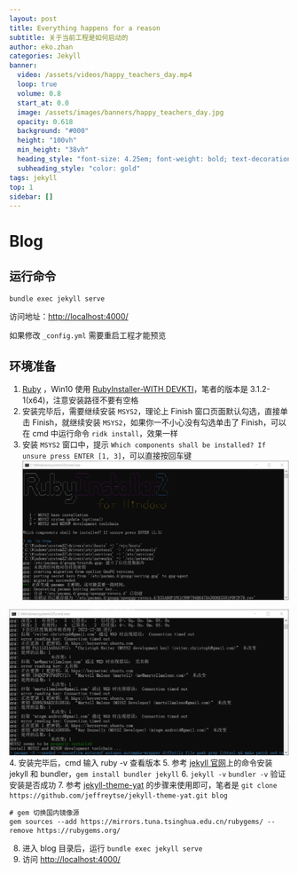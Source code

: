 ```yaml
---
layout: post
title: Everything happens for a reason
subtitle: 关于当前工程是如何启动的
author: eko.zhan
categories: Jekyll
banner:
  video: /assets/videos/happy_teachers_day.mp4
  loop: true
  volume: 0.8
  start_at: 0.0
  image: /assets/images/banners/happy_teachers_day.jpg
  opacity: 0.618
  background: "#000"
  height: "100vh"
  min_height: "38vh"
  heading_style: "font-size: 4.25em; font-weight: bold; text-decoration: underline"
  subheading_style: "color: gold"
tags: jekyll
top: 1
sidebar: []
---
```

# Blog

## 运行命令

`bundle exec jekyll serve`

访问地址：[http://localhost:4000/](http://localhost:4000/)

如果修改 `_config.yml` 需要重启工程才能预览

## 环境准备

1. [Ruby](https://github.com/ruby/ruby) ，Win10 使用 [RubyInstaller-WITH DEVKTI](https://rubyinstaller.org/downloads/)，笔者的版本是 3.1.2-1(x64)，注意安装路径不要有空格
2. 安装完毕后，需要继续安装 `MSYS2`，理论上 Finish 窗口页面默认勾选，直接单击 Finish，就继续安装 `MSYS2`，如果你一不小心没有勾选单击了 Finish，可以在 cmd 中运行命令 `ridk install`，效果一样
3. 安装 `MSYS2` 窗口中，提示 `Which components shall be installed? If unsure press ENTER [1, 3]`，可以直接按回车键
   ![](/assets/images/20231023183226.png)

![](/assets/images/20231023183238.png) 4. 安装完毕后，cmd 输入 ruby -v 查看版本 5. 参考 [jekyll 官网](https://jekyllrb.com)上的命令安装 jekyll 和 bundler，`gem install bundler jekyll` 6. `jekyll -v` `bundler -v` 验证安装是否成功 7. 参考 [jekyll-theme-yat](https://github.com/jeffreytse/jekyll-theme-yat) 的步骤来使用即可，笔者是 `git clone https://github.com/jeffreytse/jekyll-theme-yat.git blog`

```shell
# gem 切换国内镜像源
gem sources --add https://mirrors.tuna.tsinghua.edu.cn/rubygems/ --remove https://rubygems.org/
```

8. 进入 blog 目录后，运行 `bundle exec jekyll serve`
9. 访问 [http://localhost:4000/](http://localhost:4000/)
